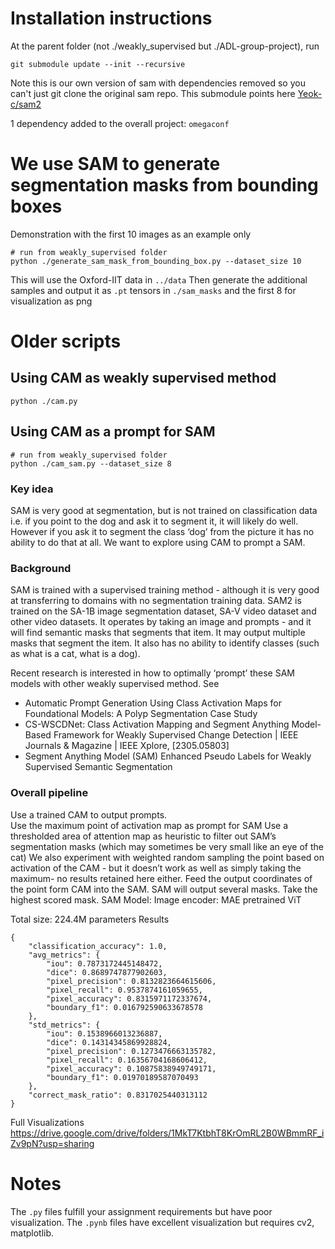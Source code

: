 # Installation instructions
At the parent folder (not ./weakly_supervised but ./ADL-group-project), run

```git submodule update --init --recursive```

Note this is our own version of sam with dependencies removed so you can't just git clone the original sam repo. This submodule points here [Yeok-c/sam2](https://github.com/Yeok-c/sam2/tree/minimal_dependencies)

1 dependency added to the overall project:
```omegaconf```

# We use SAM to generate segmentation masks from bounding boxes
Demonstration with the first 10 images as an example only
```
# run from weakly_supervised folder
python ./generate_sam_mask_from_bounding_box.py --dataset_size 10 
```
This will use the Oxford-IIT data in ```../data```
Then generate the additional samples and output it as ```.pt``` tensors in ```./sam_masks``` and the first 8 for visualization as png






# Older scripts
## Using CAM as weakly supervised method
```
python ./cam.py
``` 

## Using CAM as a prompt for SAM 
```
# run from weakly_supervised folder
python ./cam_sam.py --dataset_size 8
```

### Key idea
SAM is very good at segmentation, but is not trained on classification data i.e. if you point to the dog and ask it to segment it, it will likely do well. However if you ask it to segment the class ‘dog’ from the picture it has no ability to do that at all. We want to explore using CAM to prompt a SAM. 

### Background 
SAM is trained with a supervised training method - although it is very good at transferring to domains with no segmentation training data. SAM2 is trained on the SA-1B image segmentation dataset, SA-V video dataset and other video datasets. 
It operates by taking an image and prompts - and it will find semantic masks that segments that item. It may output multiple masks that segment the item. It also has no ability to identify classes (such as what is a cat, what is a dog).

Recent research is interested in how to optimally ‘prompt’ these SAM models with other weakly supervised method. See 
- Automatic Prompt Generation Using Class Activation Maps for Foundational Models: A Polyp Segmentation Case Study
- CS-WSCDNet: Class Activation Mapping and Segment Anything Model-Based Framework for Weakly Supervised Change Detection | IEEE Journals & Magazine | IEEE Xplore, [2305.05803] 
- Segment Anything Model (SAM) Enhanced Pseudo Labels for Weakly Supervised Semantic Segmentation

### Overall pipeline 
Use a trained CAM to output prompts. 	
Use the maximum point of activation map as prompt for SAM
Use a thresholded area of attention map as heuristic to filter out SAM’s segmentation masks (which may sometimes be very small like an eye of the cat)
We also experiment with weighted random sampling the point based on activation of the CAM - but it doesn’t work as well as simply taking the maximum- no results retained here either. 
Feed the output coordinates of the point form CAM into the SAM. SAM will output several masks. Take the highest scored mask.
SAM Model:
Image encoder: MAE pretrained ViT

Total size: 224.4M parameters
Results
```
{
    "classification_accuracy": 1.0,
    "avg_metrics": {
        "iou": 0.7873172445148472,
        "dice": 0.8689747877902603,
        "pixel_precision": 0.8132823664615606,
        "pixel_recall": 0.9537874161059655,
        "pixel_accuracy": 0.8315971172337674,
        "boundary_f1": 0.016792590633678578
    },
    "std_metrics": {
        "iou": 0.1538966013236887,
        "dice": 0.14314345869928824,
        "pixel_precision": 0.1273476663135782,
        "pixel_recall": 0.16356704168606412,
        "pixel_accuracy": 0.10875838949749171,
        "boundary_f1": 0.01970189587070493
    },
    "correct_mask_ratio": 0.8317025440313112
}
```

Full Visualizations
https://drive.google.com/drive/folders/1MkT7KtbhT8KrOmRL2B0WBmmRF_iZv9pN?usp=sharing

# Notes
The ```.py``` files fulfill your assignment requirements but have poor visualization. The ```.pynb``` files have excellent visualization but requires cv2, matplotlib.